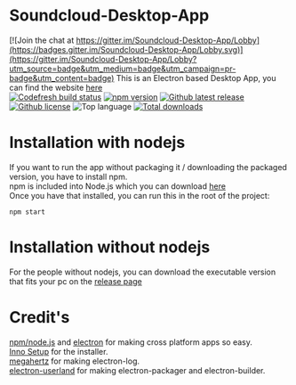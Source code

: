 # Soundcloud-Desktop-App

[![Join the chat at https://gitter.im/Soundcloud-Desktop-App/Lobby](https://badges.gitter.im/Soundcloud-Desktop-App/Lobby.svg)](https://gitter.im/Soundcloud-Desktop-App/Lobby?utm_source=badge&utm_medium=badge&utm_campaign=pr-badge&utm_content=badge)
This is an Electron based Desktop App, you can find the website [here](https://audition-csblock.github.io/Soundcloud-Desktop-App/)  
[![Codefresh build status]( https://g.codefresh.io/api/badges/build?repoOwner=Audition-CSBlock&repoName=Soundcloud-Desktop-App&branch=master&pipelineName=Soundcloud-Desktop-App&accountName=auditioncsblock&type=cf-1)]( https://g.codefresh.io/repositories/Audition-CSBlock/Soundcloud-Desktop-App/builds?filter=trigger:build;branch:master;service:5abaa5dc8ce72d0001007c25~Soundcloud-Desktop-App)
[![npm version](https://img.shields.io/badge/npm-v5.6.0-blue.svg?style=flat-square)](https://github.com/npm/npm/releases/tag/v5.6.0)
[![Github latest release](https://img.shields.io/github/tag/Audition-CSBlock/Soundcloud-Desktop-App.svg?style=flat-square)](https://github.com/Audition-CSBlock/Soundcloud-Desktop-App/releases/latest)
[![Github license](https://img.shields.io/github/license/Audition-CSBlock/Soundcloud-Desktop-App.svg?style=flat-square)](https://github.com/Audition-CSBlock/Soundcloud-Desktop-App/blob/master/LICENSE)
![Top language](https://img.shields.io/github/languages/top/Audition-CSBlock/Soundcloud-Desktop-App.svg?style=flat-square)
[![Total downloads](https://img.shields.io/github/downloads/Audition-CSBlock/Soundcloud-Desktop-App/total.svg?style=flat-square)](https://github.com/Audition-CSBlock/Soundcloud-Desktop-App/releases)

# Installation with nodejs
If you want to run the app without packaging it / downloading the packaged version, you have to install npm.  
npm is included into Node.js which you can download [here](https://nodejs.org/en/download/)  
Once you have that installed, you can run this in the root of the project:
```
npm start
```
# Installation without nodejs
  
For the people without nodejs, you can download the executable version that fits your pc on the [release page](https://github.com/Audition-CSBlock/Soundcloud-Desktop-App/releases)

# Credit's
[npm/node.js](https://nodejs.org/) and [electron](https://electronjs.org/) for making cross platform apps so easy.  
[Inno Setup](http://www.jrsoftware.org/isinfo.php) for the installer.  
[megahertz](https://github.com/megahertz) for making electron-log.  
[electron-userland](https://github.com/electron-userland) for making electron-packager and electron-builder.  
